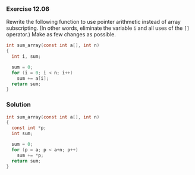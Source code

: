 ### Exercise 12.06
Rewrite the following function to use pointer arithmetic instead of array subscripting. (In other words, eliminate the variable `i` and all uses of the `[]` operator.) Make as few changes as possible.
```c
int sum_array(const int a[], int n)
{
  int i, sum;

  sum = 0;
  for (i = 0; i < n; i++)
    sum += a[i];
  return sum;
}
```

### Solution
```c
int sum_array(const int a[], int n)
{
  const int *p;
  int sum;

  sum = 0;
  for (p = a; p < a+n; p++) 
    sum += *p;
  return sum;
}
```
